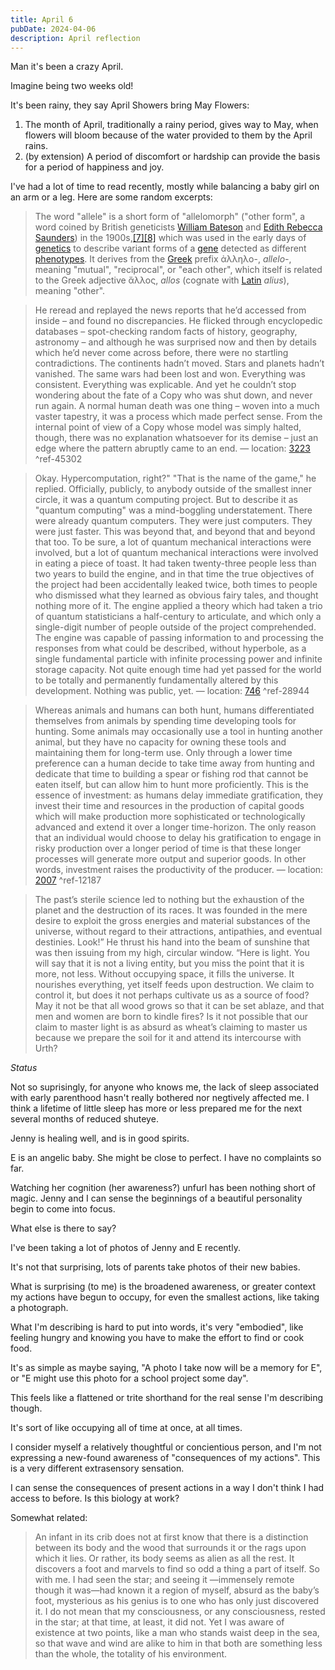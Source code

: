 ```yaml
---
title: April 6
pubDate: 2024-04-06
description: April reflection
---
```


Man it's been a crazy April. 

Imagine being two weeks old!

It's been rainy, they say April Showers bring May Flowers:

1. The month of April, traditionally a rainy period, gives way to May, when flowers will bloom because of the water provided to them by the April rains.
2. (by extension) A period of discomfort or hardship can provide the basis for a period of happiness and joy.

I've had a lot of time to read recently, mostly while balancing a baby girl on an arm or a leg. Here are some random excerpts:

> The word "allele" is a short form of "allelomorph" ("other form", a word coined by British geneticists [William Bateson](https://en.m.wikipedia.org/wiki/William_Bateson "William Bateson") and [Edith Rebecca Saunders](https://en.m.wikipedia.org/wiki/Edith_Rebecca_Saunders "Edith Rebecca Saunders")) in the 1900s,[\[7\]](#cite_note-7)[\[8\]](#cite_note-8) which was used in the early days of [genetics](https://en.m.wikipedia.org/wiki/Genetics "Genetics") to describe variant forms of a [gene](https://en.m.wikipedia.org/wiki/Gene "Gene") detected as different [phenotypes](https://en.m.wikipedia.org/wiki/Phenotypes "Phenotypes"). It derives from the [Greek](https://en.m.wikipedia.org/wiki/Greek_language "Greek language") prefix ἀλληλο-, *allelo-*, meaning "mutual", "reciprocal", or "each other", which itself is related to the Greek adjective ἄλλος, *allos* (cognate with [Latin](https://en.m.wikipedia.org/wiki/Latin "Latin") *alius*), meaning "other".

> He reread and replayed the news reports that he’d accessed from inside – and found no discrepancies. He flicked through encyclopedic databases – spot-checking random facts of history, geography, astronomy – and although he was surprised now and then by details which he’d never come across before, there were no startling contradictions. The continents hadn’t moved. Stars and planets hadn’t vanished. The same wars had been lost and won. Everything was consistent. Everything was explicable. And yet he couldn’t stop wondering about the fate of a Copy who was shut down, and never run again. A normal human death was one thing – woven into a much vaster tapestry, it was a process which made perfect sense. From the internal point of view of a Copy whose model was simply halted, though, there was no explanation whatsoever for its demise – just an edge where the pattern abruptly came to an end. — location: [3223](kindle://book?action=open&asin=B00FDWCPV2&location=3223) ^ref-45302

> Okay. Hypercomputation, right?" "That is the name of the game," he replied. Officially, publicly, to anybody outside of the smallest inner circle, it was a quantum computing project. But to describe it as "quantum computing" was a mind-boggling understatement. There were already quantum computers. They were just computers. They were just faster. This was beyond that, and beyond that and beyond that too. To be sure, a lot of quantum mechanical interactions were involved, but a lot of quantum mechanical interactions were involved in eating a piece of toast. It had taken twenty-three people less than two years to build the engine, and in that time the true objectives of the project had been accidentally leaked twice, both times to people who dismissed what they learned as obvious fairy tales, and thought nothing more of it. The engine applied a theory which had taken a trio of quantum statisticians a half-century to articulate, and which only a single-digit number of people outside of the project comprehended. The engine was capable of passing information to and processing the responses from what could be described, without hyperbole, as a single fundamental particle with infinite processing power and infinite storage capacity. Not quite enough time had yet passed for the world to be totally and permanently fundamentally altered by this development. Nothing was public, yet. — location: [746](kindle://book?action=open&asin=B0BL24DFMW&location=746) ^ref-28944

> Whereas animals and humans can both hunt, humans differentiated themselves from animals by spending time developing tools for hunting. Some animals may occasionally use a tool in hunting another animal, but they have no capacity for owning these tools and maintaining them for long-term use. Only through a lower time preference can a human decide to take time away from hunting and dedicate that time to building a spear or fishing rod that cannot be eaten itself, but can allow him to hunt more proficiently. This is the essence of investment: as humans delay immediate gratification, they invest their time and resources in the production of capital goods which will make production more sophisticated or technologically advanced and extend it over a longer time-horizon. The only reason that an individual would choose to delay his gratification to engage in risky production over a longer period of time is that these longer processes will generate more output and superior goods. In other words, investment raises the productivity of the producer. — location: [2007](kindle://book?action=open&asin=B07BPM3GZQ&location=2007) ^ref-12187

> The past’s sterile science led to nothing but the exhaustion of the planet and the destruction of its races. It was founded in the mere desire to exploit the gross energies and material substances of the universe, without regard to their attractions, antipathies, and eventual destinies. Look!” He thrust his hand into the beam of sunshine that was then issuing from my high, circular window. “Here is light. You will say that it is not a living entity, but you miss the point that it is more, not less. Without occupying space, it fills the universe. It nourishes everything, yet itself feeds upon destruction. We claim to control it, but does it not perhaps cultivate us as a source of food? May it not be that all wood grows so that it can be set ablaze, and that men and women are born to kindle fires? Is it not possible that our claim to master light is as absurd as wheat’s claiming to master us because we prepare the soil for it and attend its intercourse with Urth?

*Status*

Not so suprisingly, for anyone who knows me, the lack of sleep associated with early parenthood hasn't really bothered nor negtively affected me. I think a lifetime of little sleep has more or less prepared me for the next several months of reduced shuteye.

Jenny is healing well, and is in good spirits.

E is an angelic baby. She might be close to perfect. I have no complaints so far.

Watching her cognition (her awareness?) unfurl has been nothing short of magic. Jenny and I can sense the beginnings of a beautiful personality begin to come into focus.

What else is there to say?

I've been taking a lot of photos of Jenny and E recently. 

It's not that surprising, lots of parents take photos of their new babies.

What is surprising (to me) is the broadened awareness, or greater context my actions have begun to occupy, for even the smallest actions, like taking a photograph.

What I'm describing is hard to put into words, it's very "embodied", like feeling hungry and knowing you have to make the effort to find or cook food.

It's as simple as maybe saying, "A photo I take now will be a memory for E", or "E might use this photo for a school project some day".

This feels like a flattened or trite shorthand for the real sense I'm describing though.

It's sort of like occupying all of time at once, at all times.

I consider myself a relatively thoughtful or concientious person, and I'm not expressing a new-found awareness of "consequences of my actions". This is a very different extrasensory sensation.

I can sense the consequences of present actions in a way I don't think I had access to before. Is this biology at work?

Somewhat related:

> An infant in its crib does not at first know that there is a distinction between its body and the wood that surrounds it or the rags upon which it lies. Or rather, its body seems as alien as all the rest. It discovers a foot and marvels to find so odd a thing a part of itself. So with me. I had seen the star; and seeing it —immensely remote though it was—had known it a region of myself, absurd as the baby’s foot, mysterious as his genius is to one who has only just discovered it. I do not mean that my consciousness, or any consciousness, rested in the star; at that time, at least, it did not. Yet I was aware of existence at two points, like a man who stands waist deep in the sea, so that wave and wind are alike to him in that both are something less than the whole, the totality of his environment.